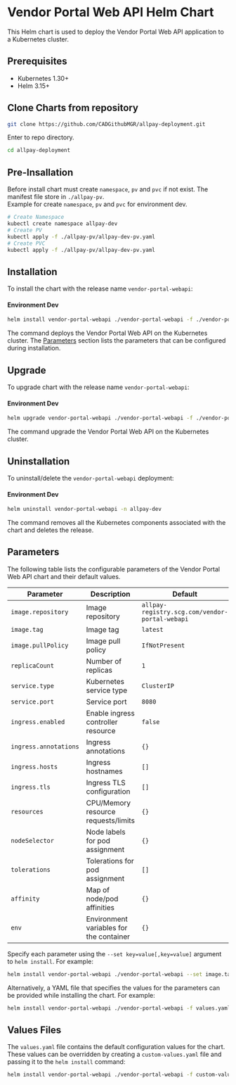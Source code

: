 # Vendor Portal Web API Helm Chart

This Helm chart is used to deploy the Vendor Portal Web API application to a Kubernetes cluster.

## Prerequisites

- Kubernetes 1.30+
- Helm 3.15+

## Clone Charts from repository

```bash
git clone https://github.com/CADGithubMGR/allpay-deployment.git
```
Enter to repo directory.
```bash
cd allpay-deployment
```
## Pre-Insallation
Before install chart must create `namespace`, `pv` and `pvc` if not exist. The manifest file store in `./allpay-pv`.
<br/>Example for create `namespace`, `pv` and `pvc` for environment dev.
```bash
# Create Namespace
kubectl create namespace allpay-dev
# Create PV
kubectl apply -f ./allpay-pv/allpay-dev-pv.yaml
# Create PVC
kubectl apply -f ./allpay-pv/allpay-dev-pv.yaml
```

## Installation

To install the chart with the release name `vendor-portal-webapi`:

#### Environment Dev

```bash
helm install vendor-portal-webapi ./vendor-portal-webapi -f ./vendor-portal-webapi/values.dev.yaml -n allpay-dev
```

The command deploys the Vendor Portal Web API on the Kubernetes cluster. The [Parameters](#parameters) section lists the parameters that can be configured during installation.

## Upgrade

To upgrade chart with the release name `vendor-portal-webapi`:

#### Environment Dev

```bash
helm upgrade vendor-portal-webapi ./vendor-portal-webapi -f ./vendor-portal-webapi/values.dev.yaml -n allpay-dev
```

The command upgrade the Vendor Portal Web API on the Kubernetes cluster.

## Uninstallation

To uninstall/delete the `vendor-portal-webapi` deployment:

#### Environment Dev

```bash
helm uninstall vendor-portal-webapi -n allpay-dev
```

The command removes all the Kubernetes components associated with the chart and deletes the release.

## Parameters

The following table lists the configurable parameters of the Vendor Portal Web API chart and their default values.

| Parameter                        | Description                                                  | Default                   |
|----------------------------------|--------------------------------------------------------------|---------------------------|
| `image.repository`               | Image repository                                             | `allpay-registry.scg.com/vendor-portal-webapi` |
| `image.tag`                      | Image tag                                                    | `latest`                  |
| `image.pullPolicy`               | Image pull policy                                            | `IfNotPresent`            |
| `replicaCount`                   | Number of replicas                                           | `1`                       |
| `service.type`                   | Kubernetes service type                                      | `ClusterIP`               |
| `service.port`                   | Service port                                                 | `8080`                    |
| `ingress.enabled`                | Enable ingress controller resource                           | `false`                   |
| `ingress.annotations`            | Ingress annotations                                          | `{}`                      |
| `ingress.hosts`                  | Ingress hostnames                                            | `[]`                      |
| `ingress.tls`                    | Ingress TLS configuration                                    | `[]`                      |
| `resources`                      | CPU/Memory resource requests/limits                          | `{}`                      |
| `nodeSelector`                   | Node labels for pod assignment                               | `{}`                      |
| `tolerations`                    | Tolerations for pod assignment                               | `[]`                      |
| `affinity`                       | Map of node/pod affinities                                   | `{}`                      |
| `env`                            | Environment variables for the container                      | `{}`                      |

Specify each parameter using the `--set key=value[,key=value]` argument to `helm install`. For example:

```bash
helm install vendor-portal-webapi ./vendor-portal-webapi --set image.tag=1.2.3,replicaCount=2
```

Alternatively, a YAML file that specifies the values for the parameters can be provided while installing the chart. For example:

```bash
helm install vendor-portal-webapi ./vendor-portal-webapi -f values.yaml
```

## Values Files

The `values.yaml` file contains the default configuration values for the chart. These values can be overridden by creating a `custom-values.yaml` file and passing it to the `helm install` command:

```bash
helm install vendor-portal-webapi ./vendor-portal-webapi -f custom-values.yaml
```
